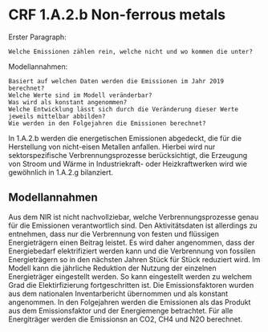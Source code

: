 # CRF 1.A.2.b Non-ferrous metals

Erster Paragraph:

    Welche Emissionen zählen rein, welche nicht und wo kommen die unter?

Modellannahmen:

    Basiert auf welchen Daten werden die Emissionen im Jahr 2019 berechnet?
    Welche Werte sind im Modell veränderbar?
    Was wird als konstant angenommen?
    Welche Entwicklung lässt sich durch die Veränderung dieser Werte jeweils mittelbar abbilden?
    Wie werden in den Folgejahren die Emissionen berechnet?

In 1.A.2.b werden die energetischen Emissionen abgedeckt, die für die Herstellung von nicht-eisen Metallen anfallen.
Hierbei wird nur sektorspezifische Verbrennungsprozesse berücksichtigt, die Erzeugung von Stroom und Wärme in Industriekraft- oder Heizkraftwerken wird wie gewöhnlich in 1.A.2.g bilanziert.


## Modellannahmen

Aus dem NIR ist nicht nachvollziebar, welche Verbrennungsprozesse genau für die Emissionen verantwortlich sind.
Den Aktivitätsdaten ist allerdings zu entnehmen, dass nur die Verbrennung von festen und flüssigen Energieträgern einen Beitrag leistet.
Es wird daher angenommen, dass der Energiebedarf elektrifiziert werden kann und die Verbrennung von fossilen Energieträgern so in den nächsten Jahren Stück für Stück reduziert wird.
Im Modell kann die jährliche Reduktion der Nutzung der einzelnen Energieträger eingestellt werden.
So kann eingestellt werden zu welchem Grad die Elektirfizierung fortgeschritten ist.
Die Emissionsfaktoren wurden aus dem nationalen Inventarbericht übernommen und als konstant angenommen.
In den Folgejahren werden die Emissionen als das Produkt aus dem Emissionsfaktor und der Energiemenge betrachtet.
Für alle Energiträger werden die Emissionsn an CO2, CH4 und N2O berechnet.
